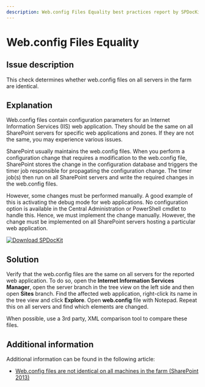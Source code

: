 ```yaml
---
description: Web.config Files Equality best practices report by SPDocKit determines whether web.config files on all servers in the farm are identical.
---
```


# Web.config Files Equality

## Issue description

This check determines whether web.config files on all servers in the farm are identical.

## Explanation

Web.config files contain configuration parameters for an Internet Information Services \(IIS\) web application. They should be the same on all SharePoint servers for specific web applications and zones. If they are not the same, you may experience various issues.

SharePoint usually maintains the web.config files. When you perform a configuration change that requires a modification to the web.config file, SharePoint stores the change in the configuration database and triggers the timer job responsible for propagating the configuration change. The timer job\(s\) then run on all SharePoint servers and write the required changes in the web.config files.

However, some changes must be performed manually. A good example of this is activating the debug mode for web applications. No configuration option is available in the Central Administration or PowerShell cmdlet to handle this. Hence, we must implement the change manually. However, the change must be implemented on all SharePoint servers hosting a particular web application.

[![Download SPDocKit](/img/spdockit-download.png)](http://bit.ly/2US0Zna)

## Solution

Verify that the web.config files are the same on all servers for the reported web application. To do so, open the **Internet Information Services Manager**, open the server branch in the tree view on the left side and then open **Sites** branch. Find the affected web application, right-click its name in the tree view and click **Explore**. Open **web.config** file with Notepad. Repeat this on all servers and find which elements are changed.

When possible, use a 3rd party, XML comparison tool to compare these files.

## Additional information

Additional information can be found in the following article:

* [Web.config files are not identical on all machines in the farm \(SharePoint 2013\)](https://technet.microsoft.com/en-us/library/hh564131.aspx)

